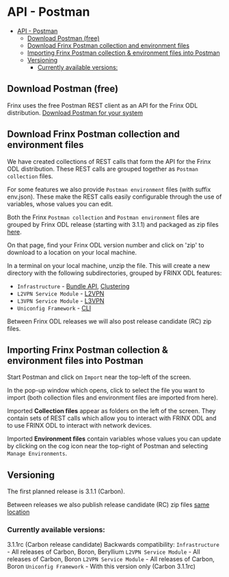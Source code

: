 # API - Postman
<!-- TOC -->

- [API - Postman](#api---postman)
    - [Download Postman (free)](#download-postman-free)
    - [Download Frinx Postman collection and environment files](#download-frinx-postman-collection-and-environment-files)
    - [Importing Frinx Postman collection & environment files into Postman](#importing-frinx-postman-collection--environment-files-into-postman)
    - [Versioning](#versioning)
        - [Currently available versions:](#currently-available-versions)

<!-- /TOC -->
## Download Postman (free)
Frinx uses the free Postman REST client as an API for the Frinx ODL distribution. [Download Postman for your system](https://www.getpostman.com/postman)

## Download Frinx Postman collection and environment files
We have created collections of REST calls that form the API for the Frinx ODL distribution.
These REST calls are grouped together as `Postman collection` files. 

For some features we also provide `Postman environment` files (with suffix env.json). These make the REST calls easily configurable through the use of variables, whose values you can edit.

Both the Frinx `Postman collection` and `Postman environment` files are grouped by Frinx ODL release (starting with 3.1.1) and packaged as zip files [here](https://github.com/FRINXio/Postman/releases). 

On that page, find your Frinx ODL version number and click on 'zip' to download to a location on your local machine. 

In a terminal on your local machine, unzip the file. This will create a new directory with the 
following subdirectories, grouped by FRINX ODL features: 

* `Infrastructure`          - [Bundle API](FRINX_Features_User_Guide/using-the-frinx-api-bundle.md), [Clustering](Operations_Manual/clustering-overview)
* `L2VPN Service Module`    - [L2VPN](FRINX_Features_User_Guide/l2vpn/l2vpn-service-module.md)
* `L3VPN Service Module`    - [L3VPN](FRINX_Features_User_Guide/l3vpn/l3vpn-service-module.md)
* `Uniconfig Framework`     - [CLI](FRINX_Features_User_Guide/cli/cli-service-module.md)

Between Frinx ODL releases we will also post release candidate (RC) zip files.

## Importing Frinx Postman collection & environment files into Postman
Start Postman and click on `Import` near the top-left of the screen.

In the pop-up window which opens, click to select the file you want to import (both collection files and environment files are imported from here). 

Imported **Collection files** appear as folders on the left of the screen. They contain sets of REST calls which allow you to interact with FRINX ODL and to use FRINX ODL to interact with network devices.

Imported **Environment files** contain variables whose values you can update by clicking on the cog icon near the top-right of Postman and selecting `Manage Environments`.

## Versioning
The first planned release is 3.1.1 (Carbon). 

Between releases we also publish release candidate (RC) zip files [same location](https://github.com/FRINXio/Postman/releases)

### Currently available versions:
3.1.1rc (Carbon release candidate)
Backwards compatibility: 
`Infrastructure`        - All releases of Carbon, Boron, Beryllium
`L2VPN Service Module`  - All releases of Carbon, Boron
`L2VPN Service Module`  - All releases of Carbon, Boron
`Uniconfig Framework`   - With this version only (Carbon 3.1.1rc)
